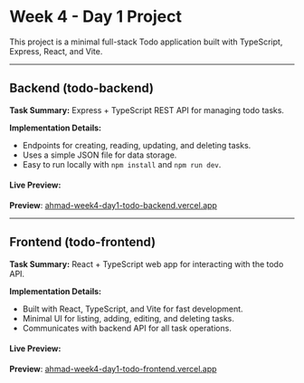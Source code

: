 # Week 4 - Day 1 Project

This project is a minimal full-stack Todo application built with TypeScript, Express, React, and Vite.

---

## Backend (todo-backend)
**Task Summary:**
Express + TypeScript REST API for managing todo tasks.

**Implementation Details:**
- Endpoints for creating, reading, updating, and deleting tasks.
- Uses a simple JSON file for data storage.
- Easy to run locally with `npm install` and `npm run dev`.

#### Live Preview:
**Preview**: [ahmad-week4-day1-todo-backend.vercel.app](https://ahmad-week4-day1-todo-backend.vercel.app/)

---

## Frontend (todo-frontend)
**Task Summary:**
React + TypeScript web app for interacting with the todo API.

**Implementation Details:**
- Built with React, TypeScript, and Vite for fast development.
- Minimal UI for listing, adding, editing, and deleting tasks.
- Communicates with backend API for all task operations.

#### Live Preview:
**Preview**: [ahmad-week4-day1-todo-frontend.vercel.app](https://ahmad-week4-day1-todo-frontend.vercel.app/)
